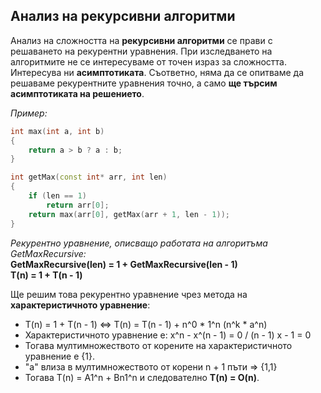 ## Анализ на рекурсивни алгоритми

Анализ на сложността на **рекурсивни алгоритми** се прави с решаването на рекурентни уравнения.
При изследването на алгоритмите не се интересуваме от точен израз за сложността. Интересува ни **асимптотиката**. Съответно, няма да се опитваме да решаваме рекурентните уравнения точно, а само **ще търсим асимптотиката на решението**.

*Пример:*
```c++
int max(int a, int b)
{
	return a > b ? a : b;
}

int getMax(const int* arr, int len)
{
	if (len == 1)
		return arr[0];
	return max(arr[0], getMax(arr + 1, len - 1));
}
```

*Рекурентно уравнение, описващо работата на алгоритъма GetMaxRecursive:*  
**GetMaxRecursive(len) = 1 + GetMaxRecursive(len - 1)  
T(n) = 1 + T(n - 1)**  

Ще решим това рекурентно уравнение чрез метода на **характеристичното уравнение**:
- T(n) = 1 + T(n - 1) <=>
T(n) = T(n - 1) + n^0 * 1^n (n^k * a^n)
- Характеристичното уравнение е:
x^n - x^(n - 1) = 0 / (n - 1)
x - 1 = 0
- Тогава мултимножеството от корените на характеристичното уравнение е {1}.
- "a" влиза в мултимножеството от корени n + 1 пъти
=> {1,1}
- Тогава T(n) = A1^n + Bn1^n и следователно
**T(n) = O(n)**.
